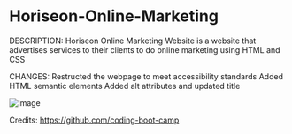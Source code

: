 # Horiseon-Online-Marketing
DESCRIPTION:
Horiseon Online Marketing Website is a website that advertises services
to their clients to do online marketing using HTML and CSS 

CHANGES:
Restructed the webpage to meet accessibility standards
Added HTML semantic elements
Added alt attributes and updated title

![image](https://user-images.githubusercontent.com/89155206/146226387-3637f618-edab-47a3-906a-28b88430a912.png)

Credits:
https://github.com/coding-boot-camp
